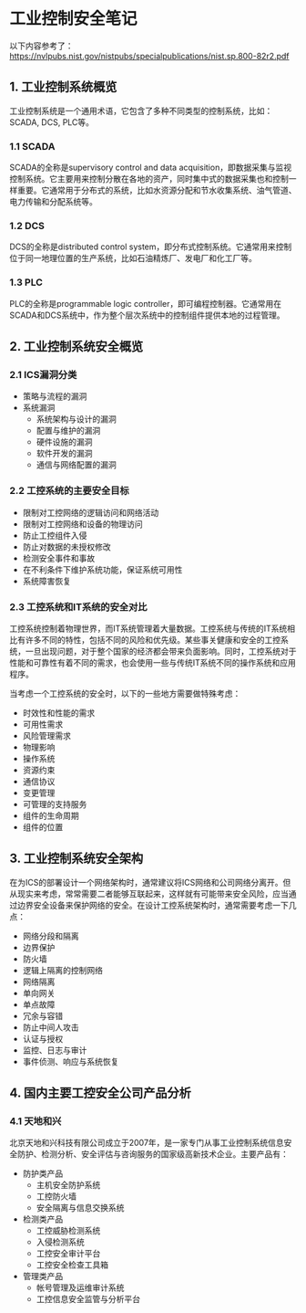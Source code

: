 # 工业控制安全笔记

以下内容参考了：https://nvlpubs.nist.gov/nistpubs/specialpublications/nist.sp.800-82r2.pdf

## 1. 工业控制系统概览

工业控制系统是一个通用术语，它包含了多种不同类型的控制系统，比如：SCADA, DCS, PLC等。

### 1.1 SCADA

SCADA的全称是supervisory control and data acquisition，即数据采集与监视控制系统。它主要用来控制分散在各地的资产，同时集中式的数据采集也和控制一样重要。它通常用于分布式的系统，比如水资源分配和节水收集系统、油气管道、电力传输和分配系统等。

### 1.2 DCS

DCS的全称是distributed control system，即分布式控制系统。它通常用来控制位于同一地理位置的生产系统，比如石油精炼厂、发电厂和化工厂等。

### 1.3 PLC

PLC的全称是programmable logic controller，即可编程控制器。它通常用在SCADA和DCS系统中，作为整个层次系统中的控制组件提供本地的过程管理。

## 2. 工业控制系统安全概览

### 2.1 ICS漏洞分类

* 策略与流程的漏洞
* 系统漏洞
    * 系统架构与设计的漏洞
    * 配置与维护的漏洞
    * 硬件设施的漏洞
    * 软件开发的漏洞
    * 通信与网络配置的漏洞
    
### 2.2 工控系统的主要安全目标

* 限制对工控网络的逻辑访问和网络活动
* 限制对工控网络和设备的物理访问
* 防止工控组件入侵
* 防止对数据的未授权修改
* 检测安全事件和事故
* 在不利条件下维护系统功能，保证系统可用性
* 系统障害恢复

### 2.3 工控系统和IT系统的安全对比

工控系统控制着物理世界，而IT系统管理着大量数据。工控系统与传统的IT系统相比有许多不同的特性，包括不同的风险和优先级。某些事关健康和安全的工控系统，一旦出现问题，对于整个国家的经济都会带来负面影响。同时，工控系统对于性能和可靠性有着不同的需求，也会使用一些与传统IT系统不同的操作系统和应用程序。

当考虑一个工控系统的安全时，以下的一些地方需要做特殊考虑：
* 时效性和性能的需求
* 可用性需求
* 风险管理需求
* 物理影响
* 操作系统
* 资源约束
* 通信协议
* 变更管理
* 可管理的支持服务
* 组件的生命周期
* 组件的位置

## 3. 工业控制系统安全架构

在为ICS的部署设计一个网络架构时，通常建议将ICS网络和公司网络分离开。但从现实来考虑，常常需要二者能够互联起来，这样就有可能带来安全风险，应当通过边界安全设备来保护网络的安全。在设计工控系统架构时，通常需要考虑一下几点：
* 网络分段和隔离
* 边界保护
* 防火墙
* 逻辑上隔离的控制网络
* 网络隔离
* 单向网关
* 单点故障
* 冗余与容错
* 防止中间人攻击
* 认证与授权
* 监控、日志与审计
* 事件侦测、响应与系统恢复

## 4. 国内主要工控安全公司产品分析

### 4.1 天地和兴

北京天地和兴科技有限公司成立于2007年，是一家专门从事工业控制系统信息安全防护、检测分析、安全评估与咨询服务的国家级高新技术企业。主要产品有：
* 防护类产品
    * 主机安全防护系统
    * 工控防火墙
    * 安全隔离与信息交换系统
* 检测类产品
    * 工控威胁检测系统
    * 入侵检测系统
    * 工控安全审计平台
    * 工控安全检查工具箱
* 管理类产品
    * 帐号管理及运维审计系统
    * 工控信息安全监管与分析平台
